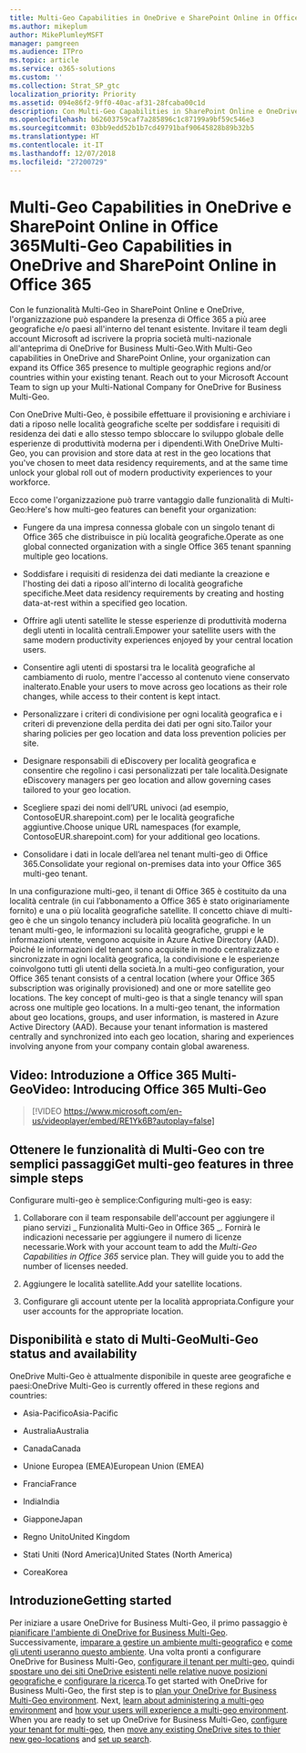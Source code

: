 ```yaml
---
title: Multi-Geo Capabilities in OneDrive e SharePoint Online in Office 365
ms.author: mikeplum
author: MikePlumleyMSFT
manager: pamgreen
ms.audience: ITPro
ms.topic: article
ms.service: o365-solutions
ms.custom: ''
ms.collection: Strat_SP_gtc
localization_priority: Priority
ms.assetid: 094e86f2-9ff0-40ac-af31-28fcaba00c1d
description: Con Multi-Geo Capabilities in SharePoint Online e OneDrive, l'organizzazione può espandere la presenza di Office 365 a più aree geografiche e/o paesi.
ms.openlocfilehash: b62603759caf7a285896c1c87199a9bf59c546e3
ms.sourcegitcommit: 03bb9edd52b1b7cd49791baf90645828b89b32b5
ms.translationtype: HT
ms.contentlocale: it-IT
ms.lasthandoff: 12/07/2018
ms.locfileid: "27200729"
---
```

# <a name="multi-geo-capabilities-in-onedrive-and-sharepoint-online-in-office-365"></a><span data-ttu-id="2e625-103">Multi-Geo Capabilities in OneDrive e SharePoint Online in Office 365</span><span class="sxs-lookup"><span data-stu-id="2e625-103">Multi-Geo Capabilities in OneDrive and SharePoint Online in Office 365</span></span>

<span data-ttu-id="2e625-p101">Con le funzionalità Multi-Geo in SharePoint Online e OneDrive, l'organizzazione può espandere la presenza di Office 365 a più aree geografiche e/o paesi all'interno del tenant esistente. Invitare il team degli account Microsoft ad iscrivere la propria società multi-nazionale all'anteprima di OneDrive for Business Multi-Geo.</span><span class="sxs-lookup"><span data-stu-id="2e625-p101">With Multi-Geo capabilities in OneDrive and SharePoint Online, your organization can expand its Office 365 presence to multiple geographic regions and/or countries within your existing tenant. Reach out to your Microsoft Account Team to sign up your Multi-National Company for OneDrive for Business Multi-Geo.</span></span>
  
<span data-ttu-id="2e625-106">Con OneDrive Multi-Geo, è possibile effettuare il provisioning e archiviare i dati a riposo nelle località geografiche scelte per soddisfare i requisiti di residenza dei dati e allo stesso tempo sbloccare lo sviluppo globale delle esperienze di produttività moderna per i dipendenti.</span><span class="sxs-lookup"><span data-stu-id="2e625-106">With OneDrive Multi-Geo, you can provision and store data at rest in the geo locations that you've chosen to meet data residency requirements, and at the same time unlock your global roll out of modern productivity experiences to your workforce.</span></span>
  
<span data-ttu-id="2e625-107">Ecco come l'organizzazione può trarre vantaggio dalle funzionalità di Multi-Geo:</span><span class="sxs-lookup"><span data-stu-id="2e625-107">Here's how multi-geo features can benefit your organization:</span></span>
  
- <span data-ttu-id="2e625-108">Fungere da una impresa connessa globale con un singolo tenant di Office 365 che distribuisce in più località geografiche.</span><span class="sxs-lookup"><span data-stu-id="2e625-108">Operate as one global connected organization with a single Office 365 tenant spanning multiple geo locations.</span></span>
    
- <span data-ttu-id="2e625-109">Soddisfare i requisiti di residenza dei dati mediante la creazione e l'hosting dei dati a riposo all'interno di località geografiche specifiche.</span><span class="sxs-lookup"><span data-stu-id="2e625-109">Meet data residency requirements by creating and hosting data-at-rest within a specified geo location.</span></span>
    
- <span data-ttu-id="2e625-110">Offrire agli utenti satellite le stesse esperienze di produttività moderna degli utenti in località centrali.</span><span class="sxs-lookup"><span data-stu-id="2e625-110">Empower your satellite users with the same modern productivity experiences enjoyed by your central location users.</span></span>
    
- <span data-ttu-id="2e625-111">Consentire agli utenti di spostarsi tra le località geografiche al cambiamento di ruolo, mentre l'accesso al contenuto viene conservato inalterato.</span><span class="sxs-lookup"><span data-stu-id="2e625-111">Enable your users to move across geo locations as their role changes, while access to their content is kept intact.</span></span>
    
- <span data-ttu-id="2e625-112">Personalizzare i criteri di condivisione per ogni località geografica e i criteri di prevenzione della perdita dei dati per ogni sito.</span><span class="sxs-lookup"><span data-stu-id="2e625-112">Tailor your sharing policies per geo location and data loss prevention policies per site.</span></span>
    
- <span data-ttu-id="2e625-113">Designare responsabili di eDiscovery per località geografica e consentire che regolino i casi personalizzati per tale località.</span><span class="sxs-lookup"><span data-stu-id="2e625-113">Designate eDiscovery managers per geo location and allow governing cases tailored to your geo location.</span></span>
    
- <span data-ttu-id="2e625-114">Scegliere spazi dei nomi dell’URL univoci (ad esempio, ContosoEUR.sharepoint.com) per le località geografiche aggiuntive.</span><span class="sxs-lookup"><span data-stu-id="2e625-114">Choose unique URL namespaces (for example, ContosoEUR.sharepoint.com) for your additional geo locations.</span></span>
    
- <span data-ttu-id="2e625-115">Consolidare i dati in locale dell’area nel tenant multi-geo di Office 365.</span><span class="sxs-lookup"><span data-stu-id="2e625-115">Consolidate your regional on-premises data into your Office 365 multi-geo tenant.</span></span>
    
<span data-ttu-id="2e625-p102">In una configurazione multi-geo, il tenant di Office 365 è costituito da una località centrale (in cui l’abbonamento a Office 365 è stato originariamente fornito) e una o più località geografiche satellite. Il concetto chiave di multi-geo è che un singolo tenancy includerà più località geografiche. In un tenant multi-geo, le informazioni su località geografiche, gruppi e le informazioni utente, vengono acquisite in Azure Active Directory (AAD). Poiché le informazioni del tenant sono acquisite in modo centralizzato e sincronizzate in ogni località geografica, la condivisione e le esperienze coinvolgono tutti gli utenti della società.</span><span class="sxs-lookup"><span data-stu-id="2e625-p102">In a multi-geo configuration, your Office 365 tenant consists of a central location (where your Office 365 subscription was originally provisioned) and one or more satellite geo locations. The key concept of multi-geo is that a single tenancy will span across one multiple geo locations. In a multi-geo tenant, the information about geo locations, groups, and user information, is mastered in Azure Active Directory (AAD). Because your tenant information is mastered centrally and synchronized into each geo location, sharing and experiences involving anyone from your company contain global awareness.</span></span>

## <a name="video-introducing-office-365-multi-geo"></a><span data-ttu-id="2e625-120">Video: Introduzione a Office 365 Multi-Geo</span><span class="sxs-lookup"><span data-stu-id="2e625-120">Video: Introducing Office 365 Multi-Geo</span></span>

> [!VIDEO https://www.microsoft.com/en-us/videoplayer/embed/RE1Yk6B?autoplay=false]
  
## <a name="get-multi-geo-features-in-three-simple-steps"></a><span data-ttu-id="2e625-121">Ottenere le funzionalità di Multi-Geo con tre semplici passaggi</span><span class="sxs-lookup"><span data-stu-id="2e625-121">Get multi-geo features in three simple steps</span></span>

<span data-ttu-id="2e625-122">Configurare multi-geo è semplice:</span><span class="sxs-lookup"><span data-stu-id="2e625-122">Configuring multi-geo is easy:</span></span>
  
1. <span data-ttu-id="2e625-p103">Collaborare con il team responsabile dell'account per aggiungere il piano servizi _ Funzionalità Multi-Geo in Office 365 _. Fornirà le indicazioni necessarie per aggiungere il numero di licenze necessarie.</span><span class="sxs-lookup"><span data-stu-id="2e625-p103">Work with your account team to add the _Multi-Geo Capabilities in Office 365_ service plan. They will guide you to add the number of licenses needed.</span></span>
    
2. <span data-ttu-id="2e625-125">Aggiungere le località satellite.</span><span class="sxs-lookup"><span data-stu-id="2e625-125">Add your satellite locations.</span></span>
    
3. <span data-ttu-id="2e625-126">Configurare gli account utente per la località appropriata.</span><span class="sxs-lookup"><span data-stu-id="2e625-126">Configure your user accounts for the appropriate location.</span></span>
    
## <a name="multi-geo-status-and-availability"></a><span data-ttu-id="2e625-127">Disponibilità e stato di Multi-Geo</span><span class="sxs-lookup"><span data-stu-id="2e625-127">Multi-Geo status and availability</span></span>

<span data-ttu-id="2e625-128">OneDrive Multi-Geo è attualmente disponibile in queste aree geografiche e paesi:</span><span class="sxs-lookup"><span data-stu-id="2e625-128">OneDrive Multi-Geo is currently offered in these regions and countries:</span></span>
  
- <span data-ttu-id="2e625-129">Asia-Pacifico</span><span class="sxs-lookup"><span data-stu-id="2e625-129">Asia-Pacific</span></span>

- <span data-ttu-id="2e625-130">Australia</span><span class="sxs-lookup"><span data-stu-id="2e625-130">Australia</span></span>

- <span data-ttu-id="2e625-131">Canada</span><span class="sxs-lookup"><span data-stu-id="2e625-131">Canada</span></span>

- <span data-ttu-id="2e625-132">Unione Europea (EMEA)</span><span class="sxs-lookup"><span data-stu-id="2e625-132">European Union (EMEA)</span></span>

- <span data-ttu-id="2e625-133">Francia</span><span class="sxs-lookup"><span data-stu-id="2e625-133">France</span></span>

- <span data-ttu-id="2e625-134">India</span><span class="sxs-lookup"><span data-stu-id="2e625-134">India</span></span>

- <span data-ttu-id="2e625-135">Giappone</span><span class="sxs-lookup"><span data-stu-id="2e625-135">Japan</span></span>

- <span data-ttu-id="2e625-136">Regno Unito</span><span class="sxs-lookup"><span data-stu-id="2e625-136">United Kingdom</span></span>

- <span data-ttu-id="2e625-137">Stati Uniti (Nord America)</span><span class="sxs-lookup"><span data-stu-id="2e625-137">United States (North America)</span></span>

- <span data-ttu-id="2e625-138">Corea</span><span class="sxs-lookup"><span data-stu-id="2e625-138">Korea</span></span>

## <a name="getting-started"></a><span data-ttu-id="2e625-139">Introduzione</span><span class="sxs-lookup"><span data-stu-id="2e625-139">Getting started</span></span>

<span data-ttu-id="2e625-p104">Per iniziare a usare OneDrive for Business Multi-Geo, il primo passaggio è [pianificare l'ambiente di OneDrive for Business Multi-Geo](plan-for-multi-geo.md). Successivamente, [imparare a gestire un ambiente multi-geografico](administering-a-multi-geo-environment.md) e [come gli utenti useranno questo ambiente](multi-geo-user-experience.md). Una volta pronti a configurare OneDrive for Business Multi-Geo, [configurare il tenant per multi-geo](multi-geo-tenant-configuration.md), quindi [spostare uno dei siti OneDrive esistenti nelle relative nuove posizioni geografiche ](move-onedrive-between-geo-locations.md) e [configurare la ricerca](configure-search-for-multi-geo.md).</span><span class="sxs-lookup"><span data-stu-id="2e625-p104">To get started with OneDrive for Business Multi-Geo, the first step is to [plan your OneDrive for Business Multi-Geo environment](plan-for-multi-geo.md). Next, [learn about administering a multi-geo environment](administering-a-multi-geo-environment.md) and [how your users will experience a multi-geo environment](multi-geo-user-experience.md). When you are ready to set up OneDrive for Business Multi-Geo, [configure your tenant for multi-geo](multi-geo-tenant-configuration.md), then [move any existing OneDrive sites to thier new geo-locations](move-onedrive-between-geo-locations.md) and [set up search](configure-search-for-multi-geo.md).</span></span>
